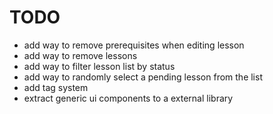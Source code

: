 # TODO

- add way to remove prerequisites when editing lesson
- add way to remove lessons
- add way to filter lesson list by status
- add way to randomly select a pending lesson from the list
- add tag system
- extract generic ui components to a external library
